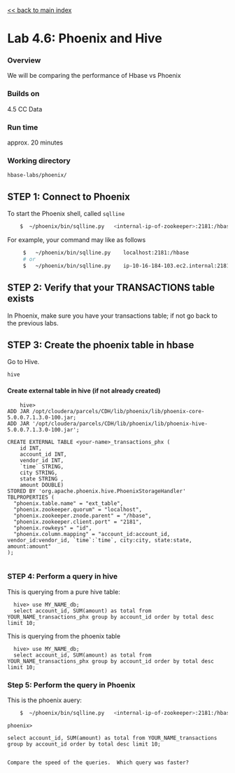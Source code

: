 [<< back to main index](../README.md)

Lab 4.6: Phoenix and Hive
===============

### Overview

We will be comparing the performance of Hbase vs Phoenix

### Builds on
4.5 CC Data

### Run time
approx. 20 minutes

### Working directory
`hbase-labs/phoenix/`


## STEP 1: Connect to Phoenix     
    
To start the Phoenix shell, called `sqlline`

     
```bash
    $  ~/phoenix/bin/sqlline.py   <internal-ip-of-zookeeper>:2181:/hbase
```
     
For example, your command may like as follows
```bash 
     $   ~/phoenix/bin/sqlline.py    localhost:2181:/hbase
     # or 
     $   ~/phoenix/bin/sqlline.py    ip-10-16-184-103.ec2.internal:2181:/hbase
```

## STEP 2: Verify that your TRANSACTIONS table exists

In Phoenix, make sure you have your transactions table; if not go back to the previous labs.
    


## STEP 3: Create the phoenix table in hbase

Go to Hive.

```bash
hive
```

#### Create external table in hive (if not already created)

```
    hive>
ADD JAR /opt/cloudera/parcels/CDH/lib/phoenix/lib/phoenix-core-5.0.0.7.1.3.0-100.jar;
ADD JAR '/opt/cloudera/parcels/CDH/lib/phoenix/lib/phoenix-hive-5.0.0.7.1.3.0-100.jar';

CREATE EXTERNAL TABLE <your-name>_transactions_phx (
    id INT,
    account_id INT,
    vendor_id INT,
    `time` STRING,
    city STRING,
    state STRING ,
    amount DOUBLE)
STORED BY 'org.apache.phoenix.hive.PhoenixStorageHandler'
TBLPROPERTIES (
  "phoenix.table.name" = "ext_table",
  "phoenix.zookeeper.quorum" = "localhost",
  "phoenix.zookeeper.znode.parent" = "/hbase",
  "phoenix.zookeeper.client.port" = "2181",
  "phoenix.rowkeys" = "id",
  "phoenix.column.mapping" = "account_id:account_id, vendor_id:vendor_id, `time`:`time`, city:city, state:state, amount:amount"
);


```

### STEP 4: Perform a query in hive

This is querying from a pure hive table:

```
  hive> use MY_NAME_db;
  select account_id, SUM(amount) as total from YOUR_NAME_transactions_phx group by account_id order by total desc limit 10;
```

This is querying from the phoenix table

```
  hive> use MY_NAME_db;
  select account_id, SUM(amount) as total from YOUR_NAME_transactions_phx group by account_id order by total desc limit 10;
```


### Step 5: Perform the query in Phoenix

This is the phoenix auery:

```bash
    $  ~/phoenix/bin/sqlline.py   <internal-ip-of-zookeeper>:2181:/hbase
```

```
phoenix>

select account_id, SUM(amount) as total from YOUR_NAME_transactions group by account_id order by total desc limit 10;


Compare the speed of the queries.  Which query was faster?

